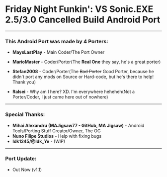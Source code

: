 # Friday Night Funkin': VS Sonic.EXE 2.5/3.0 Cancelled Build Android Port
--------------------
### **This Android Port** was made by **4 Porters**:
- **MaysLastPlay** - Main Coder/The Port Owner

- **MarioMaster** - Coder/Porter(The **Real One** they say, he's a great porter)

- **Stefan2008** - Coder/Porter(The ~~Bad Porter~~ Good Porter, because he didn't port any mods on Source or Hard-code, but he's there to help! Thank you)

- **Ralsei** - Why am I here? XD. I'm everywhere heheheh(Not a Porter/Coder, I just came here out of nowhere)
--------------------
### Special Thanks:
- **Mihai Alexandru (MAJigsaw77 - GitHub, MA Jigsaw)** - Android Tools/Porting Stuff Creator/Owner, The OG
- **Nuno Filipe Studios** - Help with fixing bugs
- **Idk1245/@Idk_Ye** - (WIP)
--------------------
### Port Update:
- Out Now (v1.1)
 
